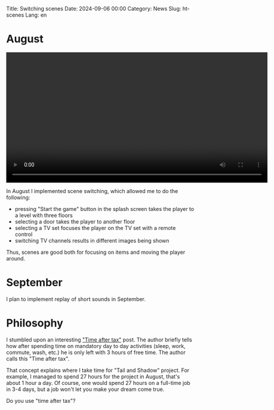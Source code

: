 Title: Switching scenes
Date: 2024-09-06 00:00
Category: News
Slug: ht-scenes
Lang: en

# August

<video controls width="700">
    <source src="../../images/2024_scenes.mp4" type="video/mp4"/>
</video>

In August I implemented scene switching, which allowed me to do the following:

* pressing "Start the game" button in the splash screen takes the player to a level with three floors
* selecting a door takes the player to another floor
* selecting a TV set focuses the player on the TV set with a remote control
* switching TV channels results in different images being shown

Thus, scenes are good both for focusing on items and moving the player around.

# September

I plan to implement replay of short sounds in September.

# Philosophy

I stumbled upon an interesting ["Time after tax"][tax] post. The author briefly
tells how after spending time on mandatory day to day
activities (sleep, work, commute, wash, etc.) he is only left with
3 hours of free time. The author calls this "Time after tax".

That concept explains where I take time for "Tail and Shadow" project.
For example, I managed to spend 27 hours for the project in August, that's
about 1 hour a day. Of course, one would spend 27 hours on a full-time job 
in 3-4 days, but a job won't let you make your dream come true.

Do you use "time after tax"?

[scenes]: ../../images/2024_scenes.mp4
[tax]: https://www.konstantinschubert.com/2019/03/30/time-after-taxes.html
